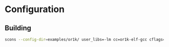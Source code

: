 # Configuration

## Building

```sh
scons --config-dir=examples/or1k/ user_libs=-lm cc=or1k-elf-gcc cflags="-c -Wall -O2 -ffunction-sections -mhard-mul -mhard-div -mhard-float -mdouble-float -mror" ldflags="-Wl,-gc-sections"
```

